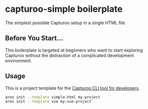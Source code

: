 # capturoo-simple boilerplate

The simplest possible Capturoo setup in a single HTML file

## Before You Start...
This boilerplate is targeted at beginners who want to start exploring
Capturoo without the distraction of a complicated development environment.

## Usage
This is a project template for the [Capturoo CLI tool for developers](https://www.npmjs.com/package/@capturoo/capturoo-cli).

``` bash
aroo init --template simple-html my-project
aroo init --template vue my-vue-project
```
